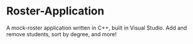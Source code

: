# Roster-Application
A mock-roster application written in C++, built in Visual Studio. 
Add and remove students, sort by degree, and more!

